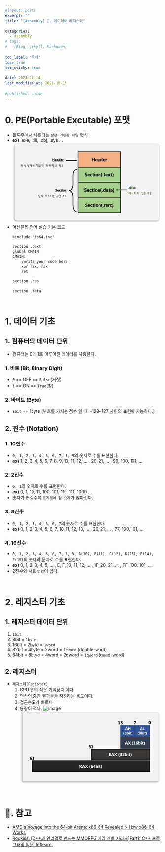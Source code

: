 ```yaml
---
#layout: posts
excerpt: ""
title: "[Assembly] 📂. 데이터와 레지스터"

categories:
  - assembly
# tags:
#   [Blog, jekyll, Markdown]

toc_label: "목차"
toc: true
toc_sticky: true

date: 2021-10-14
last_modified_at: 2021-10-15

#published: false
---
```


# 0. PE(Portable Excutable) 포맷
- 윈도우에서 사용되는 `실행 가능한 파일` 형식 
- **ex)** .exe, .dll, .obj, .sys …  
![image](../../assets/images/assembly_img/2_data_register/peformat.png)
- 어셈블리 언어 실습 기본 코드
    ```avrasm
    %include "io64.inc"

    section .text
    global CMAIN
    CMAIN:
        ;write your code here
        xor rax, rax
        ret
        
    section .bss

    section .data
    ```

<br>

# 1. 데이터 기초
## 1. 컴퓨터의 데이터 단위
 - 컴퓨터는 0과 1로 이루어진 데이터를 사용한다.
### 1. 비트 (Bit, Binary Digit)
 - `0` == OFF == `False`(거짓)
 - `1` == ON == `True`(참)

### 2. 바이트 (Byte)
 - `8bit` == 1byte (부호를 가지는 정수 일 때, -128~127 사이의 표현이 가능하다.)

## 2. 진수 (Notation)
### 1. 10진수
 - `0, 1, 2, 3, 4, 5, 6, 7, 8, 9`의 숫자로 수를 표현한다.
 - **ex)** 1, 2, 3, 4, 5, 6, 7, 8, 9, 10, 11, 12, … , 20, 21, … , 99, 100, 101, …

### 2. 2진수
 - `0, 1`의 숫자로 수를 표현한다.
 - **ex)** 0, 1, 10, 11, 100, 101, 110, 111, 1000 …
 - 숫자가 커질수록 `표기해야 할 숫자`가 많아진다.
 
### 3. 8진수
 - `0, 1, 2, 3, 4, 5, 6, 7`의 숫자로 수를 표현한다.
 - **ex)** 0, 1, 2, 3, 4, 5, 6, 7, 10, 11, 12, 13, … , 20, 21, … , 77, 100, 101, …  

### 4. 16진수
 - `0, 1, 2, 3, 4, 5, 6, 7, 8, 9, A(10), B(11), C(12), D(13), E(14), F(15)`의 숫자와 문자로 수를 표현한다.
 - **ex)** 0, 1, 2, 3, 4, 5, … , E, F, 10, 11, 12, … , 1F, 20, 21, … , FF, 100, 101, …
 - 2진수와 서로 `변환`이 쉽다.

<br>

# 2. 레지스터 기초
## 1. 레지스터 데이터 단위
 1. `1bit`
 2. 8bit = `1byte`
 3. 16bit = 2byte = `1word`
 4. 32bit = 4byte = 2word = `1dword` (double-word)
 5. 64bit = 8btye = 4word = 2dword = `1qword` (quad-word)

## 2. 레지스터
 - `레지스터(Register)`
    1. CPU 안의 작은 기억장치 이다. 
    2. 연산의 중간 결과물을 저장하는 용도이다.
    3. 접근속도가 빠르다
    4. 용량이 적다.
    ![image](https://images.anandtech.com/reviews/cpu/amd/x86-64/registers.gif)
    ![image](../../assets/images/assembly_img/2_data_register/register_x64_unit.png)


<br>

# 📑. 참고
* [AMD's Voyage into the 64-bit Arena: x86-64 Revealed > How x86-64 Works](https://www.anandtech.com/show/598/5)
* [Rookiss. [C++과 언리얼로 만드는 MMORPG 게임 개발 시리즈]Part1: C++ 프로그래밍 입문. Inflearn.](https://www.inflearn.com/course/%EC%96%B8%EB%A6%AC%EC%96%BC-3d-mmorpg-1/dashboard)
